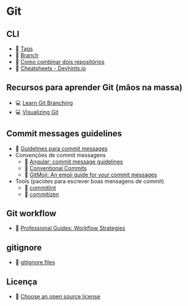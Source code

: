 # Git

## CLI
  - :raising_hand: [Tags](./tags.md)
  - :raising_hand: [Branch](./branch.md)
  - :raising_hand: [Como combinar dois repositórios](./merge-repos.md)
  - :link: [Cheatsheets - Devhints.io](https://devhints.io/)

## Recursos para aprender Git (mãos na massa)
  - :computer: [Learn Git Branching](https://learngitbranching.js.org/?locale=pt_BR)
  - :computer: [Visualizing Git](http://git-school.github.io/visualizing-git/)
  
## Commit messages guidelines
  - :raising_hand: [Guidelines para commit messages](./commit-messages-guidelines.md)
  - Convenções de commit messagens
    - :link: [Angular: commit message guidelines](https://github.com/angular/angular/blob/22b96b9/CONTRIBUTING.md#-commit-message-guidelines) 
    - :link: [Conventional Commits](https://www.conventionalcommits.org/en/v1.0.0/#specification)
    - :link: [GitMoji: An emoji guide for your commit messages](https://gitmoji.carloscuesta.me/)
  - Tools (pacotes para escrever boas mensagens de commit)
    - :hammer: [commitlint](https://github.com/conventional-changelog/commitlint)
    - :hammer: [commitizen](https://github.com/commitizen/cz-cli)

## Git workflow
  - :movie_camera: [Professional Guides: Workflow Strategies](https://www.youtube.com/watch?v=aJnFGMclhU8)
  
## gitignore
  - :link: [gitignore files](https://github.com/github/gitignore)

## Licença
  - :link: [Choose an open source license](https://choosealicense.com/)
  
